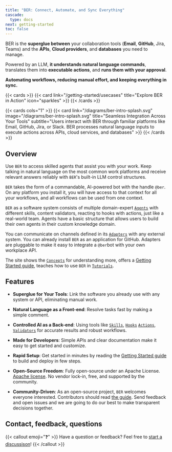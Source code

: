 ```yaml
---
title: "BER: Connect, Automate, and Sync Everything"
cascade:
  type: docs
next: getting-started
toc: false
---
```


BER is the **superglue between** your collaboration tools (**Email**, **GitHub**, Jira, Teams) and the **APIs**, **Cloud providers**, and **databases** you need to manage.

Powered by an LLM, **it understands natural language commands**, translates them into **executable actions**, and **runs them with your approval**.

**Automating workflows, reducing manual effort, and keeping everything in sync.**

{{< cards >}}
  {{< card link="/getting-started/usecases" title="Explore BER in Action" icon="sparkles" >}}
{{< /cards >}}

{{< cards cols="1" >}}
  {{< card link="/diagrams/ber-intro-splash.svg" image="/diagrams/ber-intro-splash.svg" title="Seamless Integration Across Your Tools" subtitle="Users interact with BER through familiar platforms like Email, GitHub, Jira, or Slack. BER processes natural language inputs to execute actions across APIs, cloud services, and databases" >}}
{{< /cards >}}


## Overview
Use `BER` to access skilled agents that assist you with your work. Keep talking in natural language on the most common work platforms and receive relevant answers reliably with `BER`'s built-in LLM control structures.

`BER` takes the form of a commandable, AI-powered bot with the handle `@ber`. On any platform you install it, you will have access to that context for all your workflows, and all workflows can be used from one context.

`BER` as a software system consists of multiple domain-expert [`Agents`](/concepts/agent) with different skills, content validators, reacting to hooks with actions, just like a real-world team. Agents have a basic structure that allows users to build their own agents in their custom knowledge domain.

You can communicate on channels defined in its [`Adapters`](/concepts/adapter) with any external system. You can already install `BER` as an application for GitHub. Adapters are pluggable to make it easy to integrate a `@ber`bot with your own workplace API.

The site shows the [`Concepts`](/concepts) for understanding more, offers a [Getting Started guide](/getting-started), teaches how to use `BER` in [`Tutorials`](/tutorials).

## Features
- **Superglue for Your Tools**:
Link the software you already use with any system or API, eliminating manual work.

- **Natural Language as a Front-end**:
Resolve tasks fast by making a simple comment.

- **Controlled AI as a Back-end**:
Using tools like [`Skills`](/references/glossary#Skills), [`Hooks`](/references/glossary#Hooks) [`Actions`](/references/glossary#Actions), [`Validators`](/references/glossary#Validators) for accurate results and robust workflows.

- **Made for Developers**:
Simple APIs and clear documentation make it easy to get started and customize.

- **Rapid Setup**:
Get started in minutes by reading the [Getting Started guide](/getting-started) to build and deploy in few steps.

- **Open-Source Freedom**:
Fully open-source under an Apache License. [Apache license](https://github.com/berbyte/ber-os/blob/main/LICENSE). No vendor lock-in, free, and supported by the community.

- **Community-Driven**:
As an open-source project, `BER` welcomes everyone interested. Contributors should read [the guide](https://github.com/berbyte/ber-os/blob/main/.github/CONTRIBUTING.md). Send feedback and open issues and we are going to do our best to make transparent decisions together.

## Contact, feedback, questions
{{< callout emoji="❓" >}}
  Have a question or feedback? Feel free to [start a discussison](https://github.com/berbyte/ber-os/discussions/new/choose)!
{{< /callout >}}
